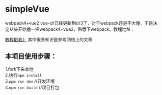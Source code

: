 # simpleVue
webpack4+vue2
vue-cli已经更新到cli3了，对于webpack还是不大懂，于是决定从头开始撸一把webpack4+vue2，熟悉下webpack。教程地址：

[教程戳我》](http://blog.iyuge.cn/2019/04/20/webpack4%E4%BB%8E%E5%A4%B4%E6%9E%84%E5%BB%BA%E4%B8%80%E4%B8%AA%E7%AE%80%E5%8D%95%E7%9A%84vue2%E9%A1%B9%E7%9B%AE/#more)
其中很多知识是参考网络上的文章

## 本项目使用步骤：
1.fork下来本地 </br>
2.执行`npm install` </br>
3.`npm run dev`  //开发环境 </br>
4.`npm run build` //项目打包 </br>
